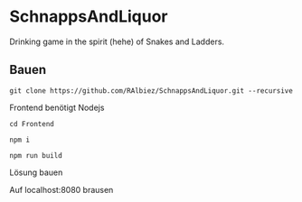 # SchnappsAndLiquor

Drinking game in the spirit (hehe) of Snakes and Ladders.
## Bauen
`git clone https://github.com/RAlbiez/SchnappsAndLiquor.git --recursive`

Frontend benötigt Nodejs

`cd Frontend`

`npm i`

`npm run build`

Lösung bauen

Auf localhost:8080 brausen